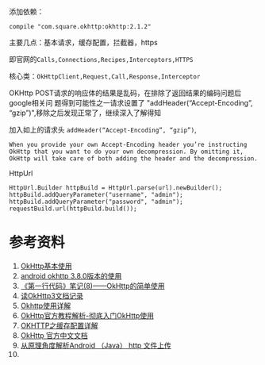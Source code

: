 添加依赖：
```
compile "com.square.okhttp:okhttp:2.1.2"
```

主要几点：基本请求，缓存配置，拦截器，https

即官网的`Calls,Connections,Recipes,Interceptors,HTTPS`

核心类：`OkHttpClient,Request,Call,Response,Interceptor`


  OKHttp POST请求的响应体的结果是乱码，在排除了返回结果的编码问题后google相关问
题得到可能性之一请求设置了 "addHeader(“Accept-Encoding”, “gzip”)",移除之后发现正常了，继续深入了解得知

加入如上的请求头 `addHeader(“Accept-Encoding”, “gzip”)`, 

```
When you provide your own Accept-Encoding header you’re instructing OkHttp that you want to do your own decompression. By omitting it, OkHttp will take care of both adding the header and the decompression.

```


HttpUrl

```
HttpUrl.Builder httpBuild = HttpUrl.parse(url).newBuilder();
httpBuild.addQueryParameter("username", "admin");
httpBuild.addQueryParameter("password", "admin");
requestBuild.url(httpBuild.build());
```


# 参考资料
1. [OkHttp基本使用](http://www.jianshu.com/p/14243df250da)
2. [android okhttp 3.8.0版本的使用](http://itsayer.com/?p=318)
3. [《第一行代码》笔记(8)——OkHttp的简单使用](http://www.th7.cn/Program/Android/201707/1211293.shtml)
4. [读OkHttp3文档记录](http://blog.csdn.net/tan958013863/article/details/73920331)
5. [Okhttp使用详解](http://blog.csdn.net/iispring/article/details/51661195)
6. [OkHttp官方教程解析-彻底入门OkHttp使用](http://blog.csdn.net/mynameishuangshuai/article/details/51303446)
7. [OKHTTP之缓存配置详解](OKHTTP之缓存配置详解)
8. [OkHttp 官方中文文档](http://blog.csdn.net/jackingzheng/article/details/51778793)
9. [从原理角度解析Android （Java） http 文件上传](http://blog.csdn.net/lmj623565791/article/details/23781773)
10. []()